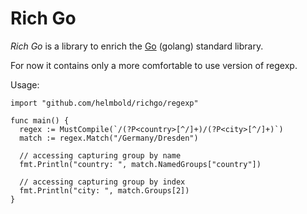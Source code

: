 Rich Go
=======

*Rich Go* is a library to enrich the [Go](http://golang.org/) (golang) standard library.

For now it contains only a more comfortable to use version of regexp.

Usage:

    import "github.com/helmbold/richgo/regexp"

    func main() {
      regex := MustCompile(`/(?P<country>[^/]+)/(?P<city>[^/]+)`)
      match := regex.Match("/Germany/Dresden")

      // accessing capturing group by name
      fmt.Println("country: ", match.NamedGroups["country"])

      // accessing capturing group by index
      fmt.Println("city: ", match.Groups[2])
    }
